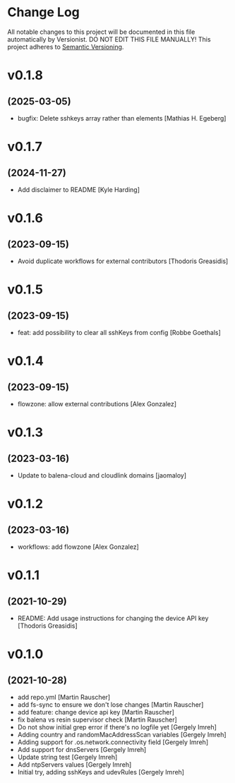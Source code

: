 # Change Log

All notable changes to this project will be documented in this file
automatically by Versionist. DO NOT EDIT THIS FILE MANUALLY!
This project adheres to [Semantic Versioning](http://semver.org/).

# v0.1.8
## (2025-03-05)

* bugfix: Delete sshkeys array rather than elements [Mathias H. Egeberg]

# v0.1.7
## (2024-11-27)

* Add disclaimer to README [Kyle Harding]

# v0.1.6
## (2023-09-15)

* Avoid duplicate workflows for external contributors [Thodoris Greasidis]

# v0.1.5
## (2023-09-15)

* feat: add possibility to clear all sshKeys from config [Robbe Goethals]

# v0.1.4
## (2023-09-15)

* flowzone: allow external contributions [Alex Gonzalez]

# v0.1.3
## (2023-03-16)

* Update to balena-cloud and cloudlink domains [jaomaloy]

# v0.1.2
## (2023-03-16)

* workflows: add flowzone [Alex Gonzalez]

# v0.1.1
## (2021-10-29)

* README: Add usage instructions for changing the device API key [Thodoris Greasidis]

# v0.1.0
## (2021-10-28)

* add repo.yml [Martin Rauscher]
* add fs-sync to ensure we don't lose changes [Martin Rauscher]
* add feature: change device api key [Martin Rauscher]
* fix balena vs resin supervisor check [Martin Rauscher]
* Do not show initial grep error if there's no logfile yet [Gergely Imreh]
* Adding country and randomMacAddressScan variables [Gergely Imreh]
* Adding support for .os.network.connectivity field [Gergely Imreh]
* Add support for dnsServers [Gergely Imreh]
* Update string test [Gergely Imreh]
* Add ntpServers values [Gergely Imreh]
* Initial try, adding sshKeys and udevRules [Gergely Imreh]
